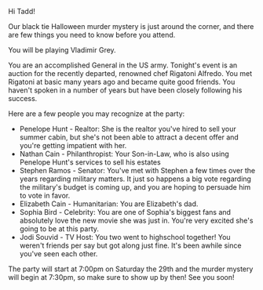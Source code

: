 Hi Tadd!

Our black tie Halloween murder mystery is just around the corner, and there are few things you need to know before you attend.

You will be playing Vladimir Grey.

You are an accomplished General in the US army. Tonight's event is an auction for the recently departed, renowned chef Rigatoni Alfredo. You met Rigatoni at basic many years ago and became quite good friends. You haven't spoken in a number of years but have been closely following his success.

Here are a few people you may recognize at the party:

- Penelope Hunt - Realtor: She is the realtor you've hired to sell your summer cabin, but she's not been able to attract a decent offer and you're getting impatient with her.
- Nathan Cain  - Philanthropist: Your Son-in-Law, who is also using Penelope Hunt's services to sell his estates
- Stephen Ramos - Senator: You've met with Stephen a few times over the years regarding military matters. It just so happens a big vote regarding the military's budget is coming up, and you are hoping to persuade him to vote in favor.
- Elizabeth Cain - Humanitarian: You are Elizabeth's dad.
- Sophia Bird - Celebrity: You are one of Sophia's biggest fans and absolutely love the new movie she was just in. You're very excited she's going to be at this party.
- Jodi Souvid - TV Host: You two went to highschool together! You weren't friends per say but  got along just fine. It's been awhile since you've seen each other.

The party will start at 7:00pm on Saturday the 29th and the murder mystery will begin at 7:30pm, so make sure to show up by then! See you soon!
